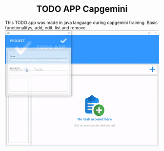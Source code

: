   <h1 align="center">TODO APP Capgemini</h1>
This TODO app was made in java language during capgemini training. Basic functionalitys, add, edit, list and remove.

<div align="center">
  <img src="https://github.com/Rafa2Fz/capgemini-todoapp-java/blob/master/src/main/resources/assets/preview.gif?raw=true">
</div>

